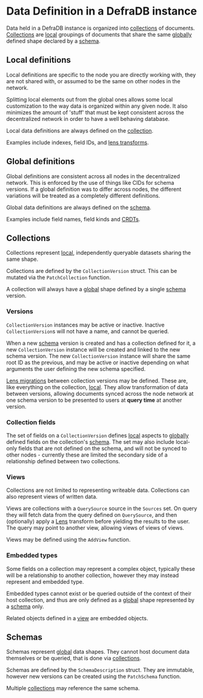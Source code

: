 # Data Definition in a DefraDB instance

Data held in a DefraDB instance is organized into [collections](#collections) of documents.  [Collections](#collections) are [local](#local-definitions) groupings of documents that share the same [globally](#global-definitions) defined shape declared by a [schema](#schemas).

## Local definitions

Local definitions are specific to the node you are directly working with, they are not shared with, or assumed to be the same on other nodes in the network.

Splitting local elements out from the global ones allows some local customization to the way data is organized within any given node.  It also minimizes the amount of 'stuff' that must be kept consistent across the decentralized network in order to have a well behaving database.

Local data definitions are always defined on the [collection](#collections).

Examples include indexes, field IDs, and [lens transforms](https://docs.source.network/defradb/guides/schema-migration).

## Global definitions

Global definitions are consistent across all nodes in the decentralized network. This is enforced by the use of things like CIDs for schema versions.  If a global definition was to differ across nodes, the different variations will be treated as a completely different definitions.

Global data definitions are always defined on the [schema](#schemas).

Examples include field names, field kinds and [CRDTs](https://docs.source.network/defradb/guides/merkle-crdt).

## Collections

Collections represent [local](#local-definitions), independently queryable datasets sharing the same shape.

Collections are defined by the `CollectionVersion` struct.  This can be mutated via the `PatchCollection` function.

A collection will always have a [global](#global-definitions) shape defined by a single [schema](#schemas) version.

### Versions

`CollectionVersion` instances may be active or inactive.  Inactive `CollectionVersion`s will not have a name, and cannot be queried.

When a new [schema](#schemas) version is created and has a collection defined for it, a new `CollectionVersion` instance will be created and linked to the new schema version.  The new `CollectionVersion` instance will share the same root ID as the previous, and may be active or inactive depending on what arguments the user defining the new schema specified.

[Lens migrations](https://docs.source.network/defradb/guides/schema-migration) between collection versions may be defined.  These are, like everything on the collection, [local](#local-definitions).  They allow transformation of data between versions, allowing documents synced across the node network at one schema version to be presented to users at **query time** at another version.

### Collection fields

The set of fields on a `CollectionVersion` defines [local](#local-definitions) aspects to [globally](#global-definitions) defined fields on the collection's [schema](#schemas).  The set may also include local-only fields that are not defined on the schema, and will not be synced to other nodes - currently these are limited the secondary side of a relationship defined between two collections.

### Views

Collections are not limited to representing writeable data.  Collections can also represent views of written data.

Views are collections with a `QuerySource` source in the `Sources` set.  On query they will fetch data from the query defined on `QuerySource`, and then (optionally) apply a [Lens](https://github.com/sourcenetwork/lens) transform before yielding the results to the user.  The query may point to another view, allowing views of views of views.

Views may be defined using the `AddView` function.

### Embedded types

Some fields on a collection may represent a complex object, typically these will be a relationship to another collection, however they may instead represent and embedded type.

Embedded types cannot exist or be queried outside of the context of their host collection, and thus are only defined as a [global](#global-definitions) shape represented by a [schema](#schemas) only.

Related objects defined in a [view](#views) are embedded objects.

## Schemas

Schemas represent [global](#global-definitions) data shapes.  They cannot host document data themselves or be queried, that is done via [collections](#collections).

Schemas are defined by the `SchemaDescription` struct.  They are immutable, however new versions can be created using the `PatchSchema` function.

Multiple [collections](#collections) may reference the same schema.
